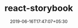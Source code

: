---
title: "react-storybook"
date: 2019-06-16T17:47:07+05:30
type: "organisations"
org_name: "protonmail"
repo_desc: "Isolated React components from https://github.com/ProtonMail/react-components"
repo_link: https://github.com/ProtonMail/react-storybook


---